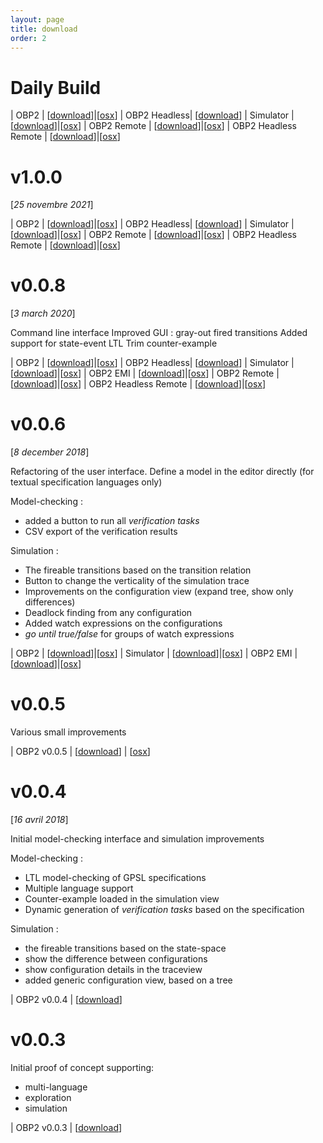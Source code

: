 ```yaml
---
layout: page
title: download
order: 2
---
```


# Daily Build

| OBP2 | [[download](http://mocs-artefacts.ensta-bretagne.fr/OBP2/v1.0.0-21_12_13/obp2-1.0.0.zip)]|[[osx](http://mocs-artefacts.ensta-bretagne.fr/OBP2/v1.0.0-21_12_13/obp2-osx-1.0.0.zip)]
| OBP2 Headless| [[download](http://mocs-artefacts.ensta-bretagne.fr/OBP2/v1.0.0-21_12_13/obp2-headless-1.0.0.zip)]
| Simulator | [[download](http://mocs-artefacts.ensta-bretagne.fr/OBP2/v1.0.0-21_12_13/obp2-simulator-1.0.0.zip)]|[[osx](http://mocs-artefacts.ensta-bretagne.fr/OBP2/v1.0.0-21_12_13/obp2-simulator-osx-1.0.0.zip)]
| OBP2 Remote | [[download](http://mocs-artefacts.ensta-bretagne.fr/OBP2/v1.0.0-21_12_13/obp2-remote-1.0.0.zip)]|[[osx](http://mocs-artefacts.ensta-bretagne.fr/OBP2/v1.0.0-21_12_13/obp2-remote-osx-1.0.0.zip)]
| OBP2 Headless Remote | [[download](http://mocs-artefacts.ensta-bretagne.fr/OBP2/v1.0.0-21_12_13/obp2-remote-headless-1.0.0.zip)]|[[osx](http://mocs-artefacts.ensta-bretagne.fr/OBP2/v1.0.0-21_12_13/obp2-remote-headless-1.0.0.zip)]

<!-- | OBP2 | [[download](http://mocs-artefacts.ensta-bretagne.fr/OBP2/distributions/obp2-daily-20.zip)]|[[osx](http://mocs-artefacts.ensta-bretagne.fr/OBP2/distributions/obp2-osx-daily-20.zip)]
| OBP2 Headless| [[download](http://mocs-artefacts.ensta-bretagne.fr/OBP2/distributions/obp2-headless-daily-20.zip)]
| Simulator | [[download](http://mocs-artefacts.ensta-bretagne.fr/OBP2/distributions/obp2-simulator-daily-20.zip)]|[[osx](http://mocs-artefacts.ensta-bretagne.fr/OBP2/distributions/obp2-simulator-osx-daily-20.zip)]
| OBP2 EMI | [[download](http://mocs-artefacts.ensta-bretagne.fr/OBP2/distributions/obp2-emi-daily-20.zip)]|[[osx](http://mocs-artefacts.ensta-bretagne.fr/OBP2/distributions/obp2-emi-osx-daily-20.zip)]
| OBP2 Remote | [[download](http://mocs-artefacts.ensta-bretagne.fr/OBP2/distributions/obp2-remote-daily-20.zip)]|[[osx](http://mocs-artefacts.ensta-bretagne.fr/OBP2/distributions/obp2-remote-osx-daily-20.zip)]
| OBP2 Headless Remote | [[download](http://mocs-artefacts.ensta-bretagne.fr/OBP2/distributions/obp2-remote-headless-daily-20.zip)]|[[osx](http://mocs-artefacts.ensta-bretagne.fr/OBP2/distributions/obp2-remote-headless-daily-20.zip)] -->

# v1.0.0
[*25 novembre 2021*]

| OBP2 | [[download](http://mocs-artefacts.ensta-bretagne.fr/OBP2/v1.0.0-21_12_13/obp2-1.0.0.zip)]|[[osx](http://mocs-artefacts.ensta-bretagne.fr/OBP2/v1.0.0-21_12_13/obp2-osx-1.0.0.zip)]
| OBP2 Headless| [[download](http://mocs-artefacts.ensta-bretagne.fr/OBP2/v1.0.0-21_12_13/obp2-headless-1.0.0.zip)]
| Simulator | [[download](http://mocs-artefacts.ensta-bretagne.fr/OBP2/v1.0.0-21_12_13/obp2-simulator-1.0.0.zip)]|[[osx](http://mocs-artefacts.ensta-bretagne.fr/OBP2/v1.0.0-21_12_13/obp2-simulator-osx-1.0.0.zip)]
| OBP2 Remote | [[download](http://mocs-artefacts.ensta-bretagne.fr/OBP2/v1.0.0-21_12_13/obp2-remote-1.0.0.zip)]|[[osx](http://mocs-artefacts.ensta-bretagne.fr/OBP2/v1.0.0-21_12_13/obp2-remote-osx-1.0.0.zip)]
| OBP2 Headless Remote | [[download](http://mocs-artefacts.ensta-bretagne.fr/OBP2/v1.0.0-21_12_13/obp2-remote-headless-1.0.0.zip)]|[[osx](http://mocs-artefacts.ensta-bretagne.fr/OBP2/v1.0.0-21_12_13/obp2-remote-headless-1.0.0.zip)]

# v0.0.8
[*3 march 2020*]

Command line interface
Improved GUI : gray-out fired transitions
Added support for state-event LTL
Trim counter-example

| OBP2 | [[download](http://mocs-artefacts.ensta-bretagne.fr/OBP2/distributions/obp2-0.0.8.zip)]|[[osx](http://mocs-artefacts.ensta-bretagne.fr/OBP2/distributions/obp2-osx-0.0.8.zip)]
| OBP2 Headless| [[download](http://mocs-artefacts.ensta-bretagne.fr/OBP2/distributions/obp2-headless-0.0.8.zip)]
| Simulator | [[download](http://mocs-artefacts.ensta-bretagne.fr/OBP2/distributions/obp2-simulator-0.0.8.zip)]|[[osx](http://mocs-artefacts.ensta-bretagne.fr/OBP2/distributions/obp2-simulator-osx-0.0.8.zip)]
| OBP2 EMI | [[download](http://mocs-artefacts.ensta-bretagne.fr/OBP2/distributions/obp2-emi-0.0.8.zip)]|[[osx](http://mocs-artefacts.ensta-bretagne.fr/OBP2/distributions/obp2-emi-osx-0.0.8.zip)]
| OBP2 Remote | [[download](http://mocs-artefacts.ensta-bretagne.fr/OBP2/distributions/obp2-remote-0.0.8.zip)]|[[osx](http://mocs-artefacts.ensta-bretagne.fr/OBP2/distributions/obp2-remote-osx-0.0.8.zip)]
| OBP2 Headless Remote | [[download](http://mocs-artefacts.ensta-bretagne.fr/OBP2/distributions/obp2-remote-headless-0.0.8.zip)]|[[osx](http://mocs-artefacts.ensta-bretagne.fr/OBP2/distributions/obp2-remote-headless-0.0.8.zip)]

# v0.0.6 
[*8 december 2018*]

Refactoring of the user interface.
Define a model in the editor directly (for textual specification languages only)

Model-checking :

- added a button to run all *verification tasks*
- CSV export of the verification results

Simulation :

- The fireable transitions based on the transition relation
- Button to change the verticality of the simulation trace
- Improvements on the configuration view (expand tree, show only differences)
- Deadlock finding from any configuration
- Added watch expressions on the configurations
- *go until true/false* for groups of watch expressions

| OBP2 | [[download](http://mocs-artefacts.ensta-bretagne.fr/OBP2/distributions/plug-obp2-0.0.6.zip)]|[[osx](http://mocs-artefacts.ensta-bretagne.fr/OBP2/distributions/plug-obp2-mac-0.0.6.zip)]
| Simulator | [[download](http://mocs-artefacts.ensta-bretagne.fr/OBP2/distributions/plug-simulator-0.0.6.zip)]|[[osx](http://mocs-artefacts.ensta-bretagne.fr/OBP2/distributions/plug-simulator-mac-0.0.6.zip)]
| OBP2 EMI | [[download](http://mocs-artefacts.ensta-bretagne.fr/OBP2/distributions/plug-obp2_emi-0.0.6.zip)]|[[osx](http://mocs-artefacts.ensta-bretagne.fr/OBP2/distributions/plug-obp2_emi-mac-0.0.6.zip)]

# v0.0.5

Various small improvements

| OBP2 v0.0.5 | [[download](http://mocs-artefacts.ensta-bretagne.fr/OBP2/distributions/plug-obp2-0.0.5.zip)] | [[osx](http://mocs-artefacts.ensta-bretagne.fr/OBP2/distributions/plug-obp2-mac-0.0.5.zip)]

# v0.0.4
[*16 avril 2018*]

Initial model-checking interface and simulation improvements

Model-checking :

- LTL model-checking of GPSL specifications
- Multiple language support
- Counter-example loaded in the simulation view
- Dynamic generation of *verification tasks* based on the specification

Simulation :

- the fireable transitions based on the state-space
- show the difference between configurations
- show configuration details in the traceview
- added generic configuration view, based on a tree

| OBP2 v0.0.4 | [[download](http://mocs-artefacts.ensta-bretagne.fr/OBP2/distributions/plug-obp2-0.0.4.zip)]

# v0.0.3

Initial proof of concept supporting:

- multi-language
- exploration
- simulation

| OBP2 v0.0.3 | [[download](http://mocs-artefacts.ensta-bretagne.fr/OBP2/distributions/plug-all-0.0.3.zip)]